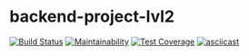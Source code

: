 # backend-project-lvl2
[![Build Status](https://travis-ci.org/dsmirnoff73/backend-project-lvl2.svg?branch=master)](https://travis-ci.org/dsmirnoff73/backend-project-lvl2)
[![Maintainability](https://api.codeclimate.com/v1/badges/4a9da8b303a9cd2c348e/maintainability)](https://codeclimate.com/github/dsmirnoff73/backend-project-lvl2/maintainability)
[![Test Coverage](https://api.codeclimate.com/v1/badges/4a9da8b303a9cd2c348e/test_coverage)](https://codeclimate.com/github/dsmirnoff73/backend-project-lvl2/test_coverage)
[![asciicast](https://asciinema.org/a/VqKOyc9SysfeboKBnqWp20XxE.svg)](https://asciinema.org/a/VqKOyc9SysfeboKBnqWp20XxE)
